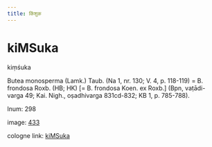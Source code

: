 ```yaml
---
title: किंशुक
---
```


# kiMSuka

kiṃśuka  <div n="P" />Butea monosperma (Lamk.) Taub. (Na 1, nr. 130; V. 4, p. 118-119) = B. <div n="lb" />frondosa Roxb. (HB; HK) [= B. frondosa Koen. ex Roxb.] (Bpn, vaṭādi- <div n="lb" />varga 49; Kai. Nigh., oṣadhivarga 831cd-832; KB 1, p. 785-788).

lnum: 298

image: [433](https://www.sanskrit-lexicon.uni-koeln.de/scans/csl-apidev/servepdf.php?dict=snp&page=433)

cologne link: [kiMSuka](https://sanskrit-lexicon.uni-koeln.de/scans/csl-apidev/getword.php?dict=snp&key=kiMSuka)

